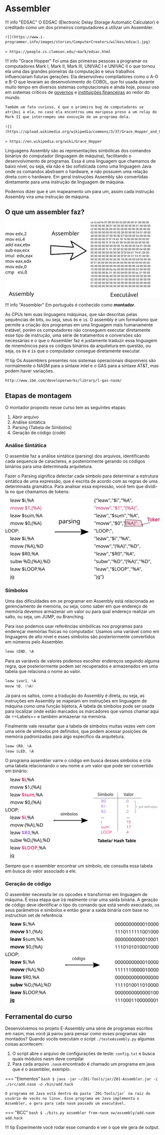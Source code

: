 # Assembler

!!! info "EDSAC"
    O EDSAC (Electronic Delay Storage Automatic Calculator) é creditado como um dos primeiros computadores a utilizar um Assembler.
    
    ![](https://www.i-programmer.info/images/stories/ComputerCreators/wilkes/edsac1.jpg)
    
    > https://people.cs.clemson.edu/~mark/edsac.html

!!! info "Grace Hopper"
    Foi uma das primeiras pessoas a programar os computadores Mark I, Mark II, Mark III, UNIVAC I e UNIVAC II o que tornou ela uma das grandes pioneiras da computação e seus trabalhos influenciaram futuras gerações. Ela desenvolveu compiladores como o A-O e B-O que levaram ao desenvolvimento do COBOL, que foi usada durante muito tempo em diversos sistemas computacionais e ainda hoje, possui uso em sistemas críticos de [governos](https://www.nextgov.com/ideas/2020/05/learning-new-jersey-why-government-organizations-should-cut-ties-cobol/165356/) e [instituições financeiras](https://www.quora.com/Who-still-uses-COBOL) ao redor do mundo.
    
    
    Também um fato curioso, é que o primeiro bug de computadores se atribui a ela, no caso ela encontrou uma mariposa preso a um relay do Mark II que interrompeu uma execução de um programa dela.
    
    ![](https://upload.wikimedia.org/wikipedia/commons/3/37/Grace_Hopper_and_UNIVAC.jpg)

    > https://en.wikipedia.org/wiki/Grace_Hopper
    
Linguagens Assembly são as representações simbólicas dos comandos binários do computador (linguagem de máquina), facilitando o desenvolvimento de programas. Essa é uma linguagem que chamamos de baixo nível, ou seja, ela não é tão sofisticada como uma linguagem Java onde os comandos abstraem o hardware, e não possuem uma relação direta com o hardware. Em geral instruções Assembly são convertidas diretamente para uma instrução de linguagem de máquina. 

Podemos dizer que é um mapeamento um para um, assim cada instrução Assembly vira uma instrução de máquina.

## O que um assembler faz?

![](./figs/Assembler-assembler.svg)

!!! info "Assembler"
    Em português é conhecido como **montador**.

 As CPUs tem suas linguagens máquinas, que são descritas pelas sequências de bits, ou seja, seus `0`s e `1`s. O assembly é um formalismo que permite a criação dos programas em uma linguagem mais humanamente tratável, porém os computadores não conseguem executar diretamente esse tipo de instrução, uma série de tratamentos e conversões são necessárias e o que o Assembler faz é justamente traduzir essa linguagem de mnemônicos para os códigos binários da arquitetura em questão, ou seja, os `0`s e `1`s que o computador consegue diretamente executar.

!!! tip
    Os Assemblers presentes nos sistemas operacionais disponíveis são normalmente o NASM para a sintaxe intel e o GAS para a sintaxe AT&T, mas podem haver variações.
    
    http://www.ibm.com/developerworks/library/l-gas-nasm/

## Etapas de montagem

O montador proposto nesse curso tem as seguintes etapas:

1. Abrir arquivo
1. Análise sintática
1. Parsing (Tabela de Símbolos)
1. Geração de código (code)

### Análise Sintática

O assemble faz a análise sintática (parsing) dos arquivos, identificando cada sequencia de caracteres, e posteriormente gerando os códigos binários para uma determinada arquitetura.

Fazer o Parsing significa detectar cada símbolo para determinar a estrutura sintática de uma expressão, que é escrita de acordo com as regras de uma determinada gramática. Para analisar essa expressão, você tem que dividi-la no que chamamos de tokens:

![](./figs/Assembler-parsing.svg)

### Símbolos

Uma das dificuldades em se programar em Assembly está relacionada ao gerenciamento de memória, ou seja, como saber em que endereço de memória devemos armazenar um valor ou para qual endereço realizar um salto, ou seja, um JUMP, ou Branching.

Para isso podemos usar referências simbólicas nos programas para endereçar memórias físicas no computador. Usamos uma variável como em linguagens de alto nível e esses símbolos são posteriormente convertidos em números pelo Assembler. 

``` nasm
leaw $END, %A
```

Para as variáveis de valores podemos escolher endereços seguindo alguma regra, que posteriormente podem ser recuperados e armazenados em uma tabela que relaciona o nome ao valor. 

```nasm
leaw $var1, %A
movw %D, (%A)
```

Já para os saltos, como a tradução do Assembly é direta, ou seja, as instruções em Assembly se mapeiam em instruções em linguagem de máquina como uma função bijetora, A tabela de símbolos pode ser usada para localizar onde estão marcados os marcadores que vamos chamar aqui de ==Labels== e também armazenar na memória.

Finalmente vale ressaltar que a tabela de símbolos muitas vezes vem com uma série de símbolos pré definidos, que podem acessar posições de memória padronizadas para algo específico da arquitetura.

``` nasm
leaw $R0, %A
leaw $LED, %A
```

O programa assembler varre o código em busca desses símbolos e cria uma tabela relacionando o seu nome a um valor que pode ser convertido em binário:

![](./figs/Assembler-symbol.svg)

Sempre que o assembler encontrar um símbolo, ele consulta essa tabela em busca do valor associado a ele.

### Geração de código

O assembler necessita ler os opcodes e transformar em linguagem de máquina. É essa etapa que irá realmente criar uma saída binária. A geração de código deve identificar o tipo do comando que está sendo executado, os seus parâmetros e símbolos e então gerar a saída binária com base no instruction set de referência.

![](./figs/Assembler-code.svg)


## Ferramental do curso

Desenvolvemos no projeto E-Assembly uma série de programas escritos em nasm, mas você já parou para pensar como esses programas são montados? Quando vocês executam o script `./testeAssembly.py` algumas coisas acontecem:

1. O script abre o arquivo de configurações de teste: `config.txt` e busca quais módulos nasm deve compilar
1. Para cada arquivo `.nasm` encontrado é chamado um programa em java que é o assembler, exemplo:

=== "Elementos"
    ``` bash
    $ java -jar ~/Z01-Tools/jar/Z01-Assembler.jar -i ./src/add.nasm -o /bin/add.hack
    ```
    
    O programa em Java está dentro da pasta `Z01-Tools/jar` na raiz do usuário de vocês no linux. Esse programa em Java implementa o Assembler, e gera para cada nasm passado um executável.

    
=== "BCC"
    ```bash
    $ ./bits.py assembler from-nasm sw/assembly/add.nasm add.hack
    ```

!!! tip
    Experimente você rodar esse comando e ver o que ele gera de output.
